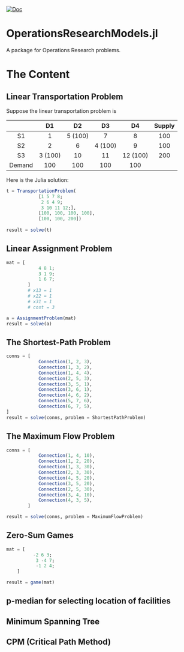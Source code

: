 [![Doc](https://img.shields.io/badge/docs-dev-blue.svg)](https://jbytecode.github.io/OperationsResearchModels.jl/dev/)

# OperationsResearchModels.jl

A package for Operations Research problems.




# The Content

## Linear Transportation Problem

Suppose the linear transportation problem is 


|        |  D1       |  D2      |  D3      |  D4       |  Supply  |
| :---:  | :-------: | :-----:  | :------: | :------:  |  :-----: |     
|  S1    |  1        |  5 (100) |  7       |  8        |  100     |
|  S2    |  2        |  6       |  4 (100) |  9        |  100     |
|  S3    |  3 (100)  |  10      |  11      |  12 (100) |  200     |
| Demand | 100       | 100      | 100      | 100       |          |

Here is the Julia solution:

```julia
t = TransportationProblem(
            [1 5 7 8;
             2 6 4 9;
             3 10 11 12;],
            [100, 100, 100, 100],
            [100, 100, 200])
        
result = solve(t)
```

## Linear Assignment Problem

```julia
mat = [
            4 8 1;
            3 1 9;
            1 6 7;
        ]
        # x13 = 1
        # x22 = 1
        # x31 = 1
        # cost = 3 

a = AssignmentProblem(mat)
result = solve(a)
```

## The Shortest-Path Problem

```julia 
conns = [
            Connection(1, 2, 3),
            Connection(1, 3, 2),
            Connection(1, 4, 4),
            Connection(2, 5, 3),
            Connection(3, 5, 1),
            Connection(3, 6, 1),
            Connection(4, 6, 2),
            Connection(5, 7, 6),
            Connection(6, 7, 5),
]
result = solve(conns, problem = ShortestPathProblem)
```

## The Maximum Flow Problem

```julia
conns = [
            Connection(1, 4, 10),
            Connection(1, 2, 20),
            Connection(1, 3, 30),
            Connection(2, 3, 30),
            Connection(4, 5, 20),
            Connection(3, 5, 20),
            Connection(2, 5, 30),
            Connection(3, 4, 10),
            Connection(4, 3, 5),
        ]

result = solve(conns, problem = MaximumFlowProblem)

```


## Zero-Sum Games 

```julia
mat = [
          -2 6 3;
           3 -4 7;
           -1 2 4;
    ]

result = game(mat)
```

## p-median for selecting location of facilities

## Minimum Spanning Tree 

## CPM (Critical Path Method)
